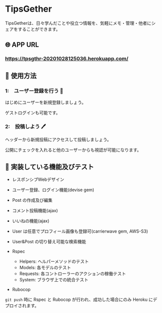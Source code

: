 # TipsGether

TipsGetherは、日々学んだことや役立つ情報を、気軽にメモ・管理・他者にシェアをすることができます。

## :globe_with_meridians: APP URL
### **https://tpsgthr-20201028125036.herokuapp.com/**


## :wrench: 使用方法

### 1:　ユーザー登録を行う :bust_in_silhouette:
はじめにユーザーを新規登録しましょう。

ゲストログインも可能です。

### 2:　投稿しよう :pen:
ヘッダーから新規投稿にアクセスして投稿しましょう。

公開にチェックを入れると他のユーザーからも視認が可能になります。

## :book: 実装している機能及びテスト

- レスポンシブWebデザイン
- ユーザー登録、ログイン機能(devise gem)
- Post の作成及び編集
- コメント投稿機能(ajax)
- いいねの機能(ajax)
- User は任意でプロフィール画像も登録可(carrierwave gem, AWS-S3)
- User&Post の切り替え可能な検索機能

- Rspec
    - Helpers: ヘルパーメソッドのテスト
    - Models: 各モデルのテスト
    - Requests: 各コントローラーのアクションの稼働テスト
    - System: ブラウザ上での統合テスト

- Rubocop

`git push` 時に Rspec と Rubocop が行われ、成功した場合にのみ Heroku にデプロイされます。
